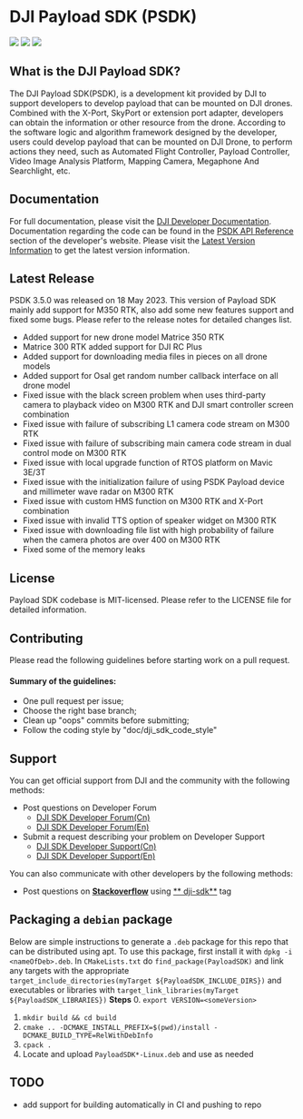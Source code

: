 # DJI Payload SDK (PSDK)

![](https://img.shields.io/badge/version-V3.5.0-yellow.svg)
![](https://img.shields.io/badge/platform-linux_|_rtos-green.svg)
![](https://img.shields.io/badge/license-MIT-blue.svg)

## What is the DJI Payload SDK?

The DJI Payload SDK(PSDK), is a development kit provided by DJI to support developers to develop payload that can be
mounted on DJI drones. Combined with the X-Port, SkyPort or extension port adapter, developers can obtain the
information or other resource from the drone. According to the software logic and algorithm framework designed by the
developer, users could develop payload that can be mounted on DJI Drone, to perform actions they need, such as Automated
Flight Controller, Payload Controller, Video Image Analysis Platform, Mapping Camera, Megaphone And Searchlight, etc.

## Documentation

For full documentation, please visit
the [DJI Developer Documentation](https://developer.dji.com/doc/payload-sdk-tutorial/en/). Documentation
regarding the code can be found in the [PSDK API Reference](https://developer.dji.com/doc/payload-sdk-api-reference/en/)
section of the developer's website. Please visit
the [Latest Version Information](https://developer.dji.com/doc/payload-sdk-tutorial/en/)
to get the latest version information.

## Latest Release

PSDK 3.5.0 was released on 18 May 2023. This version of Payload SDK mainly add support for M350 RTK, also add some new features support and fixed some bugs. 
Please refer to the release notes for detailed changes list.

* Added support for new drone model Matrice 350 RTK
* Matrice 300 RTK added support for DJI RC Plus
* Added support for downloading media files in pieces on all drone models
* Added support for Osal get random number callback interface on all drone model
* Fixed issue with the black screen problem when uses third-party camera to playback video on M300 RTK and DJI smart controller screen combination
* Fixed issue with failure of subscribing L1 camera code stream on M300 RTK
* Fixed issue with failure of subscribing main camera code stream in dual control mode on M300 RTK
* Fixed issue with local upgrade function of RTOS platform on Mavic 3E/3T
* Fixed issue with the initialization failure of using PSDK Payload device and millimeter wave radar on M300 RTK
* Fixed issue with custom HMS function on M300 RTK and X-Port combination
* Fixed issue with invalid TTS option of speaker widget on M300 RTK
* Fixed issue with downloading file list with high probability of failure when the camera photos are over 400 on M300 RTK
* Fixed some of the memory leaks

## License

Payload SDK codebase is MIT-licensed. Please refer to the LICENSE file for detailed information.

## Contributing

Please read the following guidelines before starting work on a pull request.

#### Summary of the guidelines:

* One pull request per issue;
* Choose the right base branch;
* Clean up "oops" commits before submitting;
* Follow the coding style by "doc/dji_sdk_code_style"

## Support

You can get official support from DJI and the community with the following methods:

- Post questions on Developer Forum
    * [DJI SDK Developer Forum(Cn)](https://djisdksupport.zendesk.com/hc/zh-cn/community/topics)
    * [DJI SDK Developer Forum(En)](https://djisdksupport.zendesk.com/hc/en-us/community/topics)
- Submit a request describing your problem on Developer Support
    * [DJI SDK Developer Support(Cn)](https://djisdksupport.zendesk.com/hc/zh-cn/requests/new)
    * [DJI SDK Developer Support(En)](https://djisdksupport.zendesk.com/hc/en-us/requests/new)

You can also communicate with other developers by the following methods:

- Post questions on [**Stackoverflow**](http://stackoverflow.com) using [**
  dji-sdk**](http://stackoverflow.com/questions/tagged/dji-sdk) tag


## Packaging a `debian` package 
Below are simple instructions to generate a `.deb` package for this repo that can be distributed using apt.
To use this package, first install it with `dpkg -i <nameOfDeb>.deb`. 
In `CMakeLists.txt` do `find_package(PayloadSDK)` and link any targets with the appropriate  
`target_include_directories(myTarget ${PayloadSDK_INCLUDE_DIRS})` and executables or libraries with
`target_link_libraries(myTarget ${PayloadSDK_LIBRARIES})` 
**Steps**
0. `export VERSION=<someVersion>`
1. `mkdir build && cd build` 
2. `cmake .. -DCMAKE_INSTALL_PREFIX=$(pwd)/install -DCMAKE_BUILD_TYPE=RelWithDebInfo`
3. `cpack .`
4. Locate and upload `PayloadSDK*-Linux.deb` and use as needed

## TODO
- add support for building automatically in CI and pushing to repo
